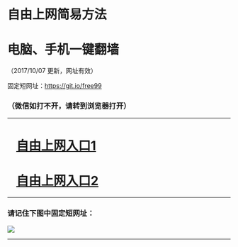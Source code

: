 ﻿# 自由上网简易方法

# 电脑、手机一键翻墙

（2017/10/07 更新，网址有效）

固定短网址：https://git.io/free99

### （微信如打不开，请转到浏览器打开）


***





# &nbsp;&nbsp; <a href="http://ft1316725577.fwq-tz-1001.info/fwqtz01.html?t=10070013904 " target="_blank">自由上网入口1</a>
# &nbsp;&nbsp; <a href="http://ft1443613692.fwq-tz-1002.info/fwqtz02.html?t=100700124808 " target="_blank">自由上网入口2</a>
***

### 请记住下图中固定短网址：

<img src="https://s3-us-west-2.amazonaws.com/fwq-1001/yjfq-20170905okok.png" /> 


***

